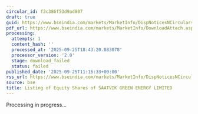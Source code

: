 ```yaml
---
circular_id: f3c386f53d9ad807
draft: true
guid: https://www.bseindia.com/markets/MarketInfo/DispNoticesNCirculars.aspx?Noticeid={200759B7-ED0C-4D9A-844B-7D7F53C5FFC7}&noticeno=20250925-16&dt=09/25/2025&icount=16&totcount=65&flag=0
pdf_url: https://www.bseindia.com/markets/MarketInfo/DownloadAttach.aspx?id=20250925-16&attachedId=
processing:
  attempts: 1
  content_hash: ''
  processed_at: '2025-09-25T18:43:20.883078'
  processor_version: '2.0'
  stage: download_failed
  status: failed
published_date: '2025-09-25T11:16:33+00:00'
rss_url: https://www.bseindia.com/markets/MarketInfo/DispNoticesNCirculars.aspx?Noticeid={200759B7-ED0C-4D9A-844B-7D7F53C5FFC7}&noticeno=20250925-16&dt=09/25/2025&icount=16&totcount=65&flag=0
source: bse
title: Listing of Equity Shares of SAATVIK GREEN ENERGY LIMITED
---
```


Processing in progress...